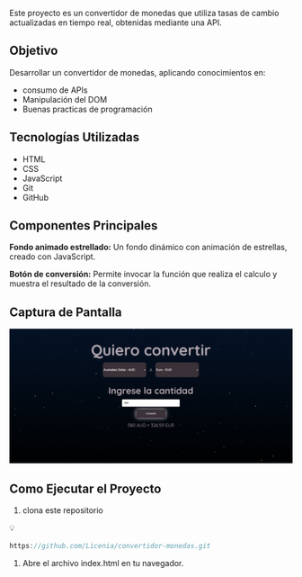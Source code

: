 Este  proyecto es un convertidor de  monedas que utiliza tasas de cambio actualizadas en tiempo real, obtenidas mediante una API.

## Objetivo

Desarrollar un convertidor de monedas, aplicando conocimientos en:

- consumo de APIs
- Manipulación del DOM
- Buenas practicas de programación

## Tecnologías Utilizadas
- HTML
- CSS
- JavaScript
- Git
- GitHub

## Componentes Principales

**Fondo animado estrellado:** Un fondo dinámico con animación de estrellas, creado con JavaScript. 

**Botón de conversión:** Permite invocar la función  que realiza el calculo y muestra el resultado de la conversión.

## Captura de Pantalla

![Captura de pantalla](captura.png)

## Como Ejecutar el Proyecto

1. clona este repositorio

<aside>
💡

```jsx
https://github.com/Licenia/convertidor-monedas.git
```

</aside>

1. Abre el archivo index.html en tu navegador.